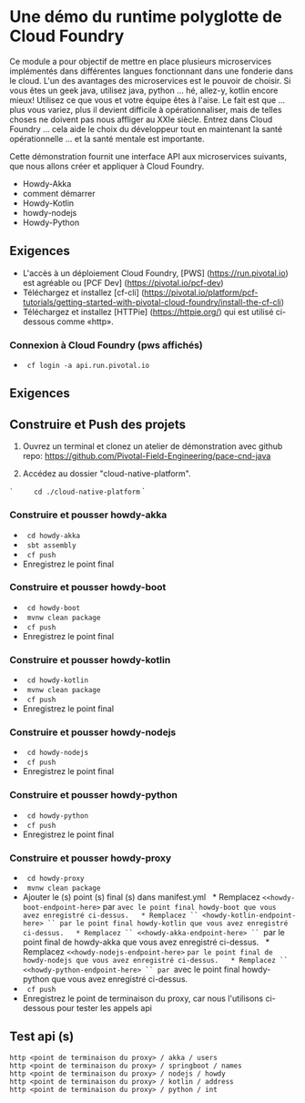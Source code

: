 # Une démo du runtime polyglotte de Cloud Foundry

Ce module a pour objectif de mettre en place plusieurs microservices implémentés dans différentes langues fonctionnant dans une fonderie dans le cloud. L'un des avantages des microservices est le pouvoir de choisir. Si vous êtes un geek java, utilisez java, python ... hé, allez-y, kotlin encore mieux! Utilisez ce que vous et votre équipe êtes à l'aise. Le fait est que ... plus vous variez, plus il devient difficile à opérationnaliser, mais de telles choses ne doivent pas nous affliger au XXIe siècle. Entrez dans Cloud Foundry ... cela aide le choix du développeur tout en maintenant la santé opérationnelle ... et la santé mentale est importante.

Cette démonstration fournit une interface API aux microservices suivants, que nous allons créer et appliquer à Cloud Foundry.

* Howdy-Akka
* comment démarrer
* Howdy-Kotlin
* howdy-nodejs
* Howdy-Python

## Exigences

* L'accès à un déploiement Cloud Foundry, [PWS] (https://run.pivotal.io) est agréable ou [PCF Dev] (https://pivotal.io/pcf-dev)
* Téléchargez et installez [cf-cli] (https://pivotal.io/platform/pcf-tutorials/getting-started-with-pivotal-cloud-foundry/install-the-cf-cli)
* Téléchargez et installez [HTTPie] (https://httpie.org/) qui est utilisé ci-dessous comme «http».

### Connexion à Cloud Foundry (pws affichés)

* `` cf login -a api.run.pivotal.io``

## Exigences

## Construire et Push des projets

1. Ouvrez un terminal et clonez un atelier de démonstration avec github repo: <https://github.com/Pivotal-Field-Engineering/pace-cnd-java>

1. Accédez au dossier "cloud-native-platform".

`` `
    cd ./cloud-native-platform
`` `

### Construire et pousser howdy-akka

* `` cd howdy-akka``
* `` sbt assembly``
* `` cf push``
* Enregistrez le point final

### Construire et pousser howdy-boot

* `` cd howdy-boot``
* `` mvnw clean package``
* `` cf push``
* Enregistrez le point final

### Construire et pousser howdy-kotlin

* `` cd howdy-kotlin``
* `` mvnw clean package``
* `` cf push``
* Enregistrez le point final

### Construire et pousser howdy-nodejs

* `` cd howdy-nodejs``
* `` cf push``
* Enregistrez le point final

### Construire et pousser howdy-python

* `` cd howdy-python``
* `` cf push``
* Enregistrez le point final

### Construire et pousser howdy-proxy

* `` cd howdy-proxy``
* `` mvnw clean package``
* Ajouter le (s) point (s) final (s) dans manifest.yml
  * Remplacez `` <<howdy-boot-endpoint-here> `` par `avec le point final howdy-boot que vous avez enregistré ci-dessus.
  * Remplacez `` <howdy-kotlin-endpoint-here> `` par le point final howdy-kotlin que vous avez enregistré ci-dessus.
  * Remplacez `` <<howdy-akka-endpoint-here> `` `par le point final de howdy-akka que vous avez enregistré ci-dessus.
  * Remplacez `` <<howdy-nodejs-endpoint-here> `` `par le point final de howdy-nodejs que vous avez enregistré ci-dessus.
  * Remplacez `` <<howdy-python-endpoint-here> `` par `avec le point final howdy-python que vous avez enregistré ci-dessus.
* `` cf push``
* Enregistrez le point de terminaison du proxy, car nous l'utilisons ci-dessous pour tester les appels api

## Test api (s)

```
http <point de terminaison du proxy> / akka / users
http <point de terminaison du proxy> / springboot / names
http <point de terminaison du proxy> / nodejs / howdy
http <point de terminaison du proxy> / kotlin / address
http <point de terminaison du proxy> / python / int
```
